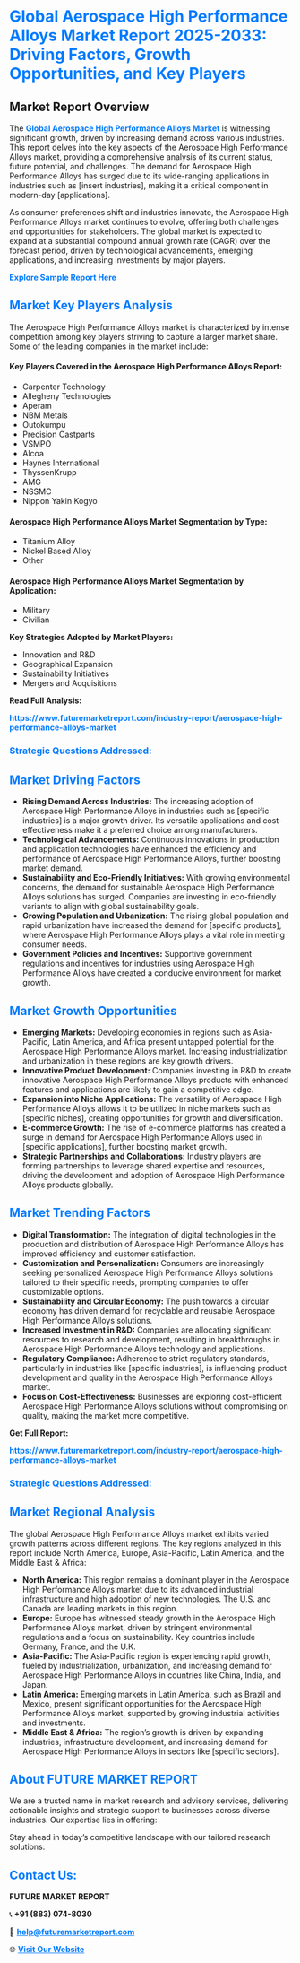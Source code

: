 <h1 style="color: #007BFF;">Global Aerospace High Performance Alloys Market Report 2025-2033: Driving Factors, Growth Opportunities, and Key Players</h1>

<section id="overview">
<h2>Market Report Overview</h2>
<p>The <a href="https://www.futuremarketreport.com/industry-report/aerospace-high-performance-alloys-market" style="color: #007BFF; text-decoration: none;"><strong>Global Aerospace High Performance Alloys Market</strong></a> is witnessing significant growth, driven by increasing demand across various industries. This report delves into the key aspects of the Aerospace High Performance Alloys market, providing a comprehensive analysis of its current status, future potential, and challenges. The demand for Aerospace High Performance Alloys has surged due to its wide-ranging applications in industries such as [insert industries], making it a critical component in modern-day [applications].</p>
<p>As consumer preferences shift and industries innovate, the Aerospace High Performance Alloys market continues to evolve, offering both challenges and opportunities for stakeholders. The global market is expected to expand at a substantial compound annual growth rate (CAGR) over the forecast period, driven by technological advancements, emerging applications, and increasing investments by major players.</p>
</section>

<section id="overview">
<p><a href="https://www.futuremarketreport.com/request-sample/reportId=90109" style="color: #007BFF; text-decoration: none;"><strong>Explore Sample Report Here</strong></a></p>
</section>

<section id="key-players">
<h2 style="color: #007BFF;">Market Key Players Analysis</h2>
<p>The Aerospace High Performance Alloys market is characterized by intense competition among key players striving to capture a larger market share. Some of the leading companies in the market include:</p>
<h4>Key Players Covered in the Aerospace High Performance Alloys Report:</h4>
<ul><li>Carpenter Technology</li><li>Allegheny Technologies</li><li>Aperam</li><li>NBM Metals</li><li>Outokumpu</li><li>Precision Castparts</li><li>VSMPO</li><li>Alcoa</li><li>Haynes International</li><li>ThyssenKrupp</li><li>AMG</li><li>NSSMC</li><li>Nippon Yakin Kogyo</li></ul>
<h4>Aerospace High Performance Alloys Market Segmentation by Type:</h4>
<ul><li>Titanium Alloy</li><li>Nickel Based Alloy</li><li>Other</li></ul>

<h4>Aerospace High Performance Alloys Market Segmentation by Application:</h4>
<ul><li>Military</li><li>Civilian</li></ul>
<p><strong>Key Strategies Adopted by Market Players:</strong></p>
<ul>
<li>Innovation and R&D</li>
<li>Geographical Expansion</li>
<li>Sustainability Initiatives</li>
<li>Mergers and Acquisitions</li>
</ul>
</section>

<section>
<p><strong>Read Full Analysis: </strong></p><a href="https://www.futuremarketreport.com/industry-report/aerospace-high-performance-alloys-market" style="color: #007BFF; text-decoration: none;"><strong>https://www.futuremarketreport.com/industry-report/aerospace-high-performance-alloys-market</strong></a>
<h3 style="color: #007BFF;">Strategic Questions Addressed:</h3>
</section>

<section id="driving-factors">
<h2 style="color: #007BFF;">Market Driving Factors</h2>
<ul>
<li><strong>Rising Demand Across Industries:</strong> The increasing adoption of Aerospace High Performance Alloys in industries such as [specific industries] is a major growth driver. Its versatile applications and cost-effectiveness make it a preferred choice among manufacturers.</li>
<li><strong>Technological Advancements:</strong> Continuous innovations in production and application technologies have enhanced the efficiency and performance of Aerospace High Performance Alloys, further boosting market demand.</li>
<li><strong>Sustainability and Eco-Friendly Initiatives:</strong> With growing environmental concerns, the demand for sustainable Aerospace High Performance Alloys solutions has surged. Companies are investing in eco-friendly variants to align with global sustainability goals.</li>
<li><strong>Growing Population and Urbanization:</strong> The rising global population and rapid urbanization have increased the demand for [specific products], where Aerospace High Performance Alloys plays a vital role in meeting consumer needs.</li>
<li><strong>Government Policies and Incentives:</strong> Supportive government regulations and incentives for industries using Aerospace High Performance Alloys have created a conducive environment for market growth.</li>
</ul>
</section>

<section id="growth-opportunities">
<h2 style="color: #007BFF;">Market Growth Opportunities</h2>
<ul>
<li><strong>Emerging Markets:</strong> Developing economies in regions such as Asia-Pacific, Latin America, and Africa present untapped potential for the Aerospace High Performance Alloys market. Increasing industrialization and urbanization in these regions are key growth drivers.</li>
<li><strong>Innovative Product Development:</strong> Companies investing in R&D to create innovative Aerospace High Performance Alloys products with enhanced features and applications are likely to gain a competitive edge.</li>
<li><strong>Expansion into Niche Applications:</strong> The versatility of Aerospace High Performance Alloys allows it to be utilized in niche markets such as [specific niches], creating opportunities for growth and diversification.</li>
<li><strong>E-commerce Growth:</strong> The rise of e-commerce platforms has created a surge in demand for Aerospace High Performance Alloys used in [specific applications], further boosting market growth.</li>
<li><strong>Strategic Partnerships and Collaborations:</strong> Industry players are forming partnerships to leverage shared expertise and resources, driving the development and adoption of Aerospace High Performance Alloys products globally.</li>
</ul>
</section>

<section id="trending-factors">
<h2 style="color: #007BFF;">Market Trending Factors</h2>
<ul>
<li><strong>Digital Transformation:</strong> The integration of digital technologies in the production and distribution of Aerospace High Performance Alloys has improved efficiency and customer satisfaction.</li>
<li><strong>Customization and Personalization:</strong> Consumers are increasingly seeking personalized Aerospace High Performance Alloys solutions tailored to their specific needs, prompting companies to offer customizable options.</li>
<li><strong>Sustainability and Circular Economy:</strong> The push towards a circular economy has driven demand for recyclable and reusable Aerospace High Performance Alloys solutions.</li>
<li><strong>Increased Investment in R&D:</strong> Companies are allocating significant resources to research and development, resulting in breakthroughs in Aerospace High Performance Alloys technology and applications.</li>
<li><strong>Regulatory Compliance:</strong> Adherence to strict regulatory standards, particularly in industries like [specific industries], is influencing product development and quality in the Aerospace High Performance Alloys market.</li>
<li><strong>Focus on Cost-Effectiveness:</strong> Businesses are exploring cost-efficient Aerospace High Performance Alloys solutions without compromising on quality, making the market more competitive.</li>
</ul>
</section>

<section>
<p><strong>Get Full Report: </strong></p><a href="https://www.futuremarketreport.com/industry-report/aerospace-high-performance-alloys-market" style="color: #007BFF; text-decoration: none;"><strong>https://www.futuremarketreport.com/industry-report/aerospace-high-performance-alloys-market</strong></a>
<h3 style="color: #007BFF;">Strategic Questions Addressed:</h3>
</section>


<section id="regional-analysis">
<h2 style="color: #007BFF;">Market Regional Analysis</h2>
<p>The global Aerospace High Performance Alloys market exhibits varied growth patterns across different regions. The key regions analyzed in this report include North America, Europe, Asia-Pacific, Latin America, and the Middle East & Africa:</p>
<ul>
<li><strong>North America:</strong> This region remains a dominant player in the Aerospace High Performance Alloys market due to its advanced industrial infrastructure and high adoption of new technologies. The U.S. and Canada are leading markets in this region.</li>
<li><strong>Europe:</strong> Europe has witnessed steady growth in the Aerospace High Performance Alloys market, driven by stringent environmental regulations and a focus on sustainability. Key countries include Germany, France, and the U.K.</li>
<li><strong>Asia-Pacific:</strong> The Asia-Pacific region is experiencing rapid growth, fueled by industrialization, urbanization, and increasing demand for Aerospace High Performance Alloys in countries like China, India, and Japan.</li>
<li><strong>Latin America:</strong> Emerging markets in Latin America, such as Brazil and Mexico, present significant opportunities for the Aerospace High Performance Alloys market, supported by growing industrial activities and investments.</li>
<li><strong>Middle East & Africa:</strong> The region’s growth is driven by expanding industries, infrastructure development, and increasing demand for Aerospace High Performance Alloys in sectors like [specific sectors].</li>
</ul>
</section>

<footer>
<h2 style="color: #007BFF;">About FUTURE MARKET REPORT</h2>
<p>We are a trusted name in market research and advisory services, delivering actionable insights and strategic support to businesses across diverse industries. Our expertise lies in offering:</p>

<p>Stay ahead in today’s competitive landscape with our tailored research solutions.</p>

<h2 style="color: #007BFF;">Contact Us:</h2>
<p><strong>FUTURE MARKET REPORT</strong></p>
<p>📞 <strong>+91 (883) 074-8030</strong></p>
<p>📧 <strong><a href="mailto:help@futuremarketreport.com" style="color: #007BFF;">help@futuremarketreport.com</a></strong></p>
<p>🌐 <strong><a href="https://www.futuremarketreport.com/" style="color: #007BFF;">Visit Our Website</a></strong></p>
</footer>